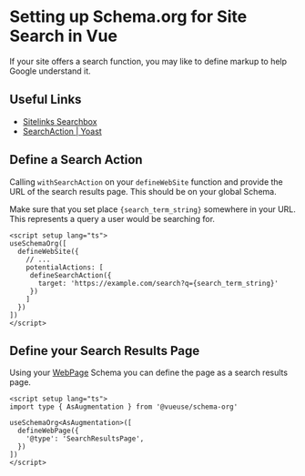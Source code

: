 # Setting up Schema.org for Site Search in Vue

If your site offers a search function, you may like to define markup to help Google understand it.


## Useful Links

- [Sitelinks Searchbox](https://developers.google.com/search/docs/advanced/structured-data/sitelinks-searchbox)
- [SearchAction | Yoast](https://developer.yoast.com/features/schema/pieces/searchaction)

## Define a Search Action

Calling  `withSearchAction` on your `defineWebSite` function and provide the URL of the search results page. This should be
on your global Schema.

Make sure that you set place `{search_term_string}` somewhere in your URL. This represents a query a user would be searching for.

```vue layouts/default.vue 
<script setup lang="ts">
useSchemaOrg([
  defineWebSite({
    // ...
    potentialActions: [
     defineSearchAction({
       target: 'https://example.com/search?q={search_term_string}'
     })
    ]
  })
])
</script>
```

## Define your Search Results Page

Using your [WebPage](/schema/webpage) Schema you can define the page as a search results page.

```vue pages/search.vue
<script setup lang="ts">
import type { AsAugmentation } from '@vueuse/schema-org'

useSchemaOrg<AsAugmentation>([
  defineWebPage({
    '@type': 'SearchResultsPage',
  })
])
</script>
```

